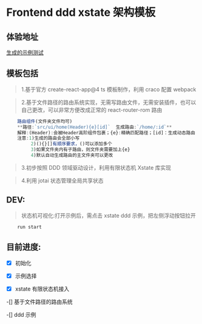 # Frontend ddd xstate 架构模板

## 体验地址

[生成的示例测试](https://dapper-pithivier-81723a.netlify.app)

## 模板包括

> 1.基于官方 create-react-app@4 ts 模板制作，利用 craco 配置 webpack

> 2.基于文件路径的路由系统实现，无需写路由文件，无需安装插件，也可以自己更改，可以非常方便改成正常的 react-router-rom 路由

```javascript
    路由组件(文件夹文件均可)
    **路径:`src/ui/home(Header){e}[id]`  生成路由:`/home/:id`**
    解释:(Header):会被Header高阶组件包裹；{e}:精确匹配路径；[id]：生成动态路由
    注意:1)生成的路由会全部小写
         2)(){}[]有顺序要求，()可以添加多个
         3)如果文件夹内有子路由，则文件夹需要加上{e}
         4)默认自动生成路由的主文件夹可以更改

```

> 3.初步按照 DDD 领域驱动设计，利用有限状态机 Xstate 库实现

> 4.利用 jotai 状态管理全局共享状态

## DEV:

> 状态机可视化:打开示例后，需点击 xstate ddd 示例，把左侧浮动按钮拉开

```bush
    run start
```

## 目前进度:

-[x] 初始化

-[x] 示例选择

-[x] xstate 有限状态机接入

-[] 基于文件路径的路由系统

-[] ddd 示例

